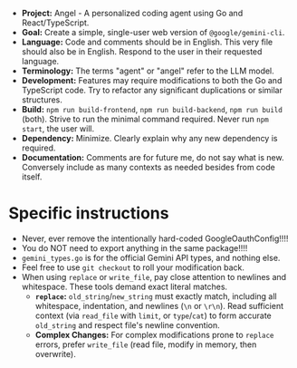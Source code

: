 - **Project:** Angel - A personalized coding agent using Go and React/TypeScript.
- **Goal:** Create a simple, single-user web version of `@google/gemini-cli`.
- **Language:** Code and comments should be in English. This very file should also be in English. Respond to the user in their requested language.
- **Terminology:** The terms "agent" or "angel" refer to the LLM model.
- **Development:** Features may require modifications to both the Go and TypeScript code. Try to refactor any significant duplications or similar structures.
- **Build:** `npm run build-frontend`, `npm run build-backend`, `npm run build` (both). Strive to run the minimal command required. Never run `npm start`, the user will.
- **Dependency:** Minimize. Clearly explain why any new dependency is required.
- **Documentation:** Comments are for future me, do not say what is new. Conversely include as many contexts as needed besides from code itself.

# Specific instructions

- Never, ever remove the intentionally hard-coded GoogleOauthConfig!!!!
- You do NOT need to export anything in the same package!!!!
- `gemini_types.go` is for the official Gemini API types, and nothing else.
- Feel free to use `git checkout` to roll your modification back.
- When using `replace` or `write_file`, pay close attention to newlines and whitespace. These tools demand exact literal matches.
  - **`replace`:** `old_string`/`new_string` must exactly match, including all whitespace, indentation, and newlines (`\n` or `\r\n`). Read sufficient context (via `read_file` with `limit`, or `type`/`cat`) to form accurate `old_string` and respect file's newline convention.
  - **Complex Changes:** For complex modifications prone to `replace` errors, prefer `write_file` (read file, modify in memory, then overwrite).
